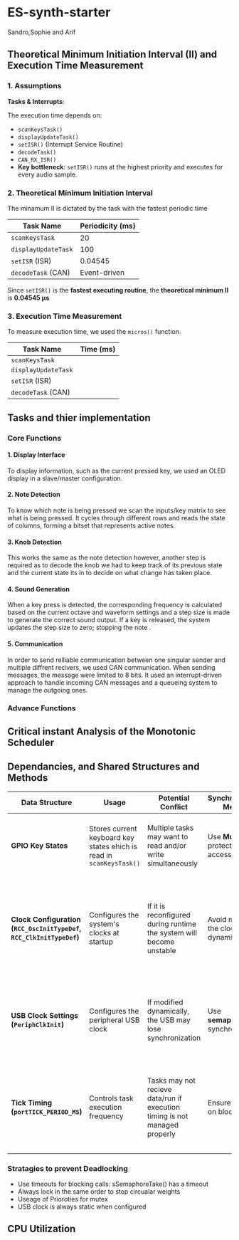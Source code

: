 # ES-synth-starter

Sandro,Sophie and Arif

## Theoretical Minimum Initiation Interval (II) and Execution Time Measurement

### **1. Assumptions**

 **Tasks & Interrupts**:

 The execution time depends on:

- `scanKeysTask()`
- `displayUpdateTask()`
- `setISR()` (Interrupt Service Routine)
- `decodeTask()`
- `CAN_RX_ISR()`
- **Key bottleneck**: `setISR()` runs at the highest priority and executes for every audio sample.

### **2. Theoretical Minimum Initiation Interval**

The minamum II is dictated by the task with the fastest periodic time

| Task Name           | Periodicity (ms) |
|---------------------|----------------|
| `scanKeysTask`      | 20             |
| `displayUpdateTask` | 100            |
| `setISR` (ISR)      | 0.04545 |
| `decodeTask` (CAN)  | Event-driven |

Since `setISR()` is the **fastest executing routine**, the **theoretical minimum II** is **0.04545 μs**

### **3. Execution Time Measurement**

To measure execution time, we used the `micros()` function.

| Task Name           | Time (ms) |
|---------------------|----------------|
| `scanKeysTask`      |         |
| `displayUpdateTask` |       |
| `setISR` (ISR)      |  |
| `decodeTask` (CAN)  |  |

## Tasks and thier implementation

### **Core Functions**

#### 1. Display Interface

To display information, such as the current pressed key, we used an OLED display in a slave/master configuration.

#### 2. Note Detection

To know which note is being pressed we scan the inputs/key matrix to see what is being pressed. It cycles through different rows and reads the state of columns, forming a bitset that represents active notes.

#### 3. Knob Detection

This works the same as the note detection however, another step is required as to decode the knob we had to keep track of its previous state and the current state its in to decide on what change has taken place.

#### 4. Sound Generation

When a key press is detected, the corresponding frequency is calculated based on the current octave and waveform settings and a step size is made to generate the correct sound output. If a key is released, the system updates the step size to zero; stopping the note .

#### 5. Communication

In order to send relliable communication between one singular sender and multiple diffrent recivers, we used CAN communication. When sending messages, the message were limited to 8 bits. It used an interrupt-driven approach to handle incoming CAN messages and a queueing system to manage the outgoing ones.

### **Advance Functions**

## Critical instant Analysis of the Monotonic Scheduler

## Dependancies, and Shared Structures and  Methods

| **Data Structure**  | **Usage** | **Potential Conflict** | **Synchronization Method** | **Deadlock Risks & Solutions** |
|---------------------|----------|------------------------|---------------------------|--------------------------------|
| **GPIO Key States** | Stores current keyboard key states ehich is read in `scanKeysTask()` | Multiple tasks may want to read and/or write simultaneously | Use **Mutex** to protect the access | **Deadlock Risk**: If a high-priority task holds onto the mutex too long → **Solution**: Keep critical sections short |
| **Clock Configuration (`RCC_OscInitTypeDef`, `RCC_ClkInitTypeDef`)** | Configures the system's clocks at startup | If it is reconfigured during runtime the system will become unstable | Avoid modifying the clocks dynamically | **Deadlock Risk**: If a task waits for the clock to reconfigur while another task holds a lock → **Solution**: Ensure clocks are configured at boot and remain static |
| **USB Clock Settings (`PeriphClkInit`)** | Configures the  peripheral USB clock | If modified dynamically, the USB may lose synchronization | Use **semaphores** for synchronization | **Deadlock Risk**: USB task may block others who are waiting for clock access → **Solution**: Assign a higher priority to the USB clock task |
| **Tick Timing (`portTICK_PERIOD_MS`)** | Controls task execution frequency | Tasks may not recieve data/run if execution timing is not managed properly | Ensure **timeouts** on blocking calls | **Deadlock Risk**: A task may block others indefinitely while waiting for a resource → **Solution**: Use **timeout-based semaphores** (`xSemaphoreTake()` with timeout) |

### Stratagies to prevent Deadlocking

- Use timeouts for blocking calls: sSemaphoreTake() has a timeout
- Always lock in the same order to stop circualar weights
- Useage of Prioroties for mutex
- USB clock is always static when configured

## CPU Utilization
